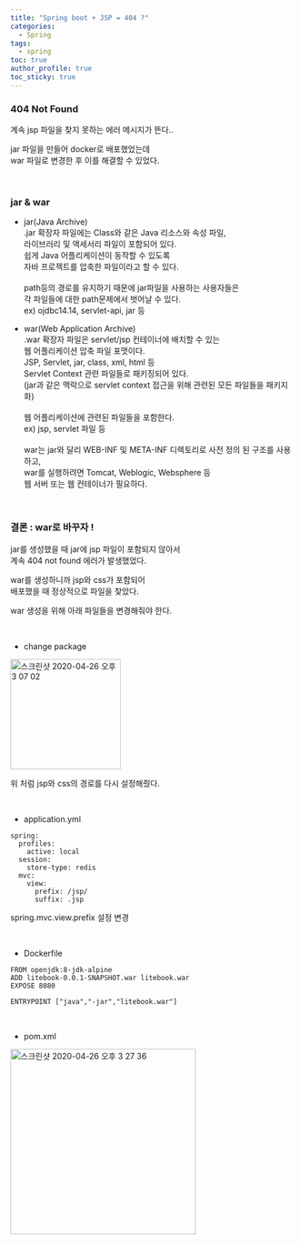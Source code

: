 ```yaml
---
title: "Spring boot + JSP = 404 ?"  
categories:
  - Spring
tags:
  - spring 
toc: true
author_profile: true
toc_sticky: true
--- 
```


### 404 Not Found       
     
계속 jsp 파일을 찾지 못하는 에러 메시지가 뜬다..       

jar 파일을 만들어 docker로 배포했었는데   
war 파일로 변경한 후 이를 해결할 수 있었다.    

<br/>      

### jar & war       
      
- jar(Java Archive)       
.jar 확장자 파일에는 Class와 같은 Java 리소스와 속성 파일,      
라이브러리 및 액세서리 파일이 포함되어 있다.       
쉽게 Java 어플리케이션이 동작할 수 있도록      
자바 프로젝트를 압축한 파일이라고 할 수 있다.     <br/>     
path등의 경로를 유지하기 때문에 jar파일을 사용하는 사용자들은       
각 파일들에 대한 path문제에서 벗어날 수 있다.       
ex) ojdbc14.14, servlet-api, jar 등         


- war(Web Application Archive)           
.war 확장자 파일은 servlet/jsp 컨테이너에 배치할 수 있는      
웹 어플리케이션 압축 파일 포맷이다.         
JSP, Servlet, jar, class, xml, html 등     
Servlet Context 관련 파일들로 패키징되어 있다.       
(jar과 같은 맥락으로 servlet context 접근을 위해 관련된 모든 파일들을 패키지화)   <br/>                    
웹 어플리케이션에 관련된 파일들을 포함한다.      
ex) jsp, servlet 파일 등   <br/>       
war는 jar와 달리 WEB-INF 및 META-INF 디렉토리로 사전 정의 된 구조를 사용하고,                
war를 실행하려면 Tomcat, Weblogic, Websphere 등      
웹 서버 또는 웹 컨테이너가 필요하다.             
  
<br/>      

### 결론 : war로 바꾸자 !            

jar를 생성했을 때 jar에 jsp 파일이 포함되지 않아서       
계속 404 not found 에러가 발생했었다.      

war를 생성하니까 jsp와 css가 포함되어     
배포했을 때 정상적으로 파일을 찾았다.       

war 생성을 위해 아래 파일들을 변경해줘야 한다.   

<br/>    


- change package     
         
<img width="194" alt="스크린샷 2020-04-26 오후 3 07 02" src="https://user-images.githubusercontent.com/33855307/80299753-db934d80-87d1-11ea-848a-e751b9a77697.png">    
       
위 처럼 jsp와 css의 경로를 다시 설정해줬다. 
 
<br/>                 

- application.yml   
                   
```       
spring:
  profiles:
    active: local
  session:
    store-type: redis
  mvc:
    view:
      prefix: /jsp/
      suffix: .jsp
```      

spring.mvc.view.prefix 설정 변경   

<br/>                

- Dockerfile    
  
```     
FROM openjdk:8-jdk-alpine
ADD litebook-0.0.1-SNAPSHOT.war litebook.war
EXPOSE 8080

ENTRYPOINT ["java","-jar","litebook.war"]    
```      
  
<br/>    

- pom.xml     
 
<img width="326" alt="스크린샷 2020-04-26 오후 3 27 36" src="https://user-images.githubusercontent.com/33855307/80299833-7f7cf900-87d2-11ea-88e5-82b5677011a1.png">  


<br/>     

